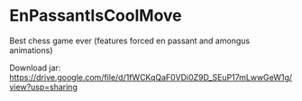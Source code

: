 # EnPassantIsCoolMove
Best chess game ever (features forced en passant and amongus animations)

Download jar: https://drive.google.com/file/d/1fWCKqQaF0VDi0Z9D_SEuP17mLwwGeW1g/view?usp=sharing
